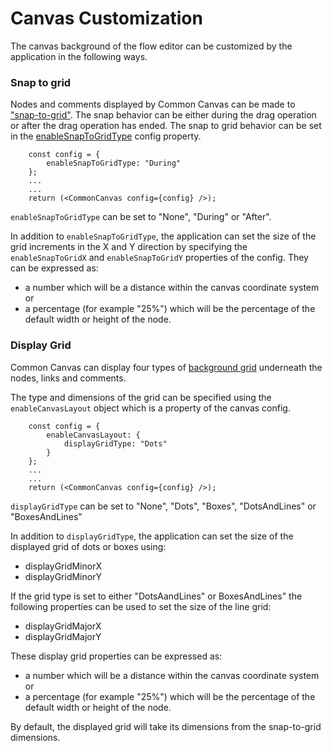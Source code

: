 # Canvas Customization

The canvas background of the flow editor can be customized by the application in the following ways.

### Snap to grid

Nodes and comments displayed by Common Canvas can be made to ["snap-to-grid"](http://127.0.0.1:8000/01.01-flow-editor/#snap-to-grid-positioning). The snap behavior can be either during the drag operation or after the drag operation has ended.  The snap to grid behavior can be set in the [enableSnapToGridType](http://127.0.0.1:8000/03.02.01-canvas-config/#enablesnaptogridtype) config property.

```
    const config = {
        enableSnapToGridType: "During"
    };
    ...
    ...
    return (<CommonCanvas config={config} />);
```

`enableSnapToGridType` can be set to "None", "During" or "After".

In addition to `enableSnapToGridType`, the application can set the size of the grid increments in the X and Y direction by specifying the `enableSnapToGridX` and `enableSnapToGridY` properties of the config. They can be expressed as:

* a number which will be a distance within the canvas coordinate system or
* a percentage (for example "25%") which will be the percentage of the default width or height of the node.

### Display Grid

Common Canvas can display four types of [background grid](01.01-flow-editor.md/#grid-background-patterns) underneath the nodes, links and comments.

The type and dimensions of the grid can be specified using the `enableCanvasLayout` object which is a property of the canvas config.

```
    const config = {
        enableCanvasLayout: {
            displayGridType: "Dots"
        }
    };
    ...
    ...
    return (<CommonCanvas config={config} />);
```

`displayGridType` can be set to "None", "Dots", "Boxes", "DotsAndLines" or "BoxesAndLines"

In addition to `displayGridType`, the application can set the size of the displayed grid of dots or boxes using:

* displayGridMinorX
* displayGridMinorY

If the grid type is set to either "DotsAandLines" or BoxesAndLines" the following properties can be used to set the size of the line grid:

* displayGridMajorX
* displayGridMajorY

These display grid properties can be expressed as:

* a number which will be a distance within the canvas coordinate system or
* a percentage (for example "25%") which will be the percentage of the default width or height of the node.

By default, the displayed grid will take its dimensions from the snap-to-grid dimensions.

